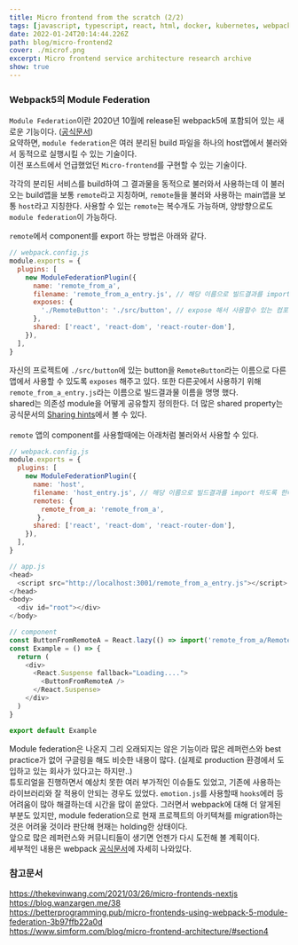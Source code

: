 ```yaml
---
title: Micro frontend from the scratch (2/2)
tags: [javascript, typescript, react, html, docker, kubernetes, webpack]
date: 2022-01-24T20:14:44.226Z
path: blog/micro-frontend2
cover: ./microf.png
excerpt: Micro frontend service architecture research archive
show: true
---
```


### Webpack5의 Module Federation

`Module Federation`이란 2020년 10월에 release된 webpack5에 포함되어 있는 새로운 기능이다. ([공식문서](https://webpack.js.org/blog/2020-10-10-webpack-5-release/))<br/>
요약하면, `module federation`은 여러 분리된 build 파일을 하나의 host앱에서 불러와서 동적으로 실행시킬 수 있는 기술이다.<br/>
이전 포스트에서 언급했었던 `Micro-frontend`를 구현할 수 있는 기술이다. <br/>

각각의 분리된 서비스를 build하여 그 결과물을 동적으로 불러와서 사용하는데 이 불러오는 build앱을 보통 `remote`라고 지칭하며,
`remote`들을 불러와 사용하는 main앱을 보통 `host`라고 지칭한다. 사용할 수 있는 `remote`는 복수개도 가능하며, 양방향으로도 `module federation`이 가능하다.<br/>

`remote`에서 component를 export 하는 방법은 아래와 같다.<br/>
```javascript
// webpack.config.js
module.exports = {
  plugins: [
    new ModuleFederationPlugin({
      name: 'remote_from_a',
      filename: 'remote_from_a_entry.js', // 해당 이름으로 빌드결과를 import 하도록 한다.
      exposes: {
        './RemoteButton': './src/button', // expose 해서 사용할수 있는 컴포넌트
      },
      shared: ['react', 'react-dom', 'react-router-dom'],
    }),
  ],
}
```
자신의 프로젝트에 `./src/button`에 있는 button을 `RemoteButton`라는 이름으로 다른 앱에서 사용할 수 있도록 `exposes` 해주고 있다. 또한 다른곳에서 사용하기 위해 `remote_from_a_entry.js`라는 이름으로 빌드결과물 이름을 명명 했다.<br/>
shared는 의존성 module을 어떻게 공유할지 정의한다. 더 많은 shared property는 공식문서의 [Sharing hints](https://webpack.js.org/plugins/module-federation-plugin/#eager)에서 볼 수 있다.<br/><br/>
`remote` 앱의 component를 사용할때에는 아래처럼 불러와서 사용할 수 있다.
```javascript
// webpack.config.js
module.exports = {
  plugins: [
    new ModuleFederationPlugin({
      name: 'host',
      filename: 'host_entry.js', // 해당 이름으로 빌드결과를 import 하도록 한다.
      remotes: {
        remote_from_a: 'remote_from_a',
       },
      shared: ['react', 'react-dom', 'react-router-dom'],
    }),
  ],
}

// app.js
<head>
  <script src="http://localhost:3001/remote_from_a_entry.js"></script>
</head>
<body>
  <div id="root"></div>
</body>

// component
const ButtonFromRemoteA = React.lazy(() => import('remote_from_a/RemoteButton'))
const Example = () => {
  return (
    <div>
      <React.Suspense fallback="Loading....">
        <ButtonFromRemoteA />
      </React.Suspense>
    </div>
  )
}

export default Example

```
Module federation은 나온지 그리 오래되지는 않은 기능이라 많은 레퍼런스와 best practice가 없어 구글링을 해도 비슷한 내용이 많다. (실제로 production 환경에서 도입하고 있는 회사가 있다고는 하지만..)<br/>
튜토리얼을 진행하면서 예상치 못한 여러 부가적인 이슈들도 있었고, 기존에 사용하는 라이브러리와 잘 적용이 안되는 경우도 있었다. `emotion.js`를 사용할때 `hooks`에러 등 어려움이 많아 해결하는데 시간을 많이 쏟았다.
그러면서 webpack에 대해 더 알게된 부분도 있지만, module federation으로 현재 프로젝트의 아키텍쳐를 migration하는것은 어려울 것이라 판단해 현재는 holding한 상태이다.<br/>
앞으로 많은 레퍼런스와 커뮤니티들이 생기면 언젠가 다시 도전해 볼 계획이다.<br/>
세부적인 내용은 webpack [공식문서](https://webpack.kr/concepts/module-federation/)에 자세히 나와있다.

### 참고문서
https://thekevinwang.com/2021/03/26/micro-frontends-nextjs <br/>
https://blog.wanzargen.me/38 <br/>
https://betterprogramming.pub/micro-frontends-using-webpack-5-module-federation-3b97ffb22a0d <br/>
https://www.simform.com/blog/micro-frontend-architecture/#section4 <br/>
